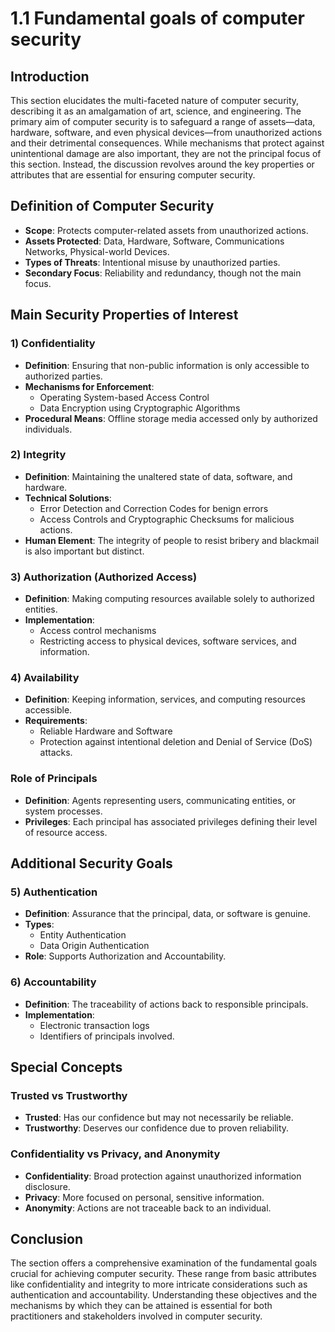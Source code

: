 # 1.1 Fundamental goals of computer security

## Introduction

This section elucidates the multi-faceted nature of computer security, describing it as an amalgamation of art, science, and engineering. The primary aim of computer security is to safeguard a range of assets—data, hardware, software, and even physical devices—from unauthorized actions and their detrimental consequences. While mechanisms that protect against unintentional damage are also important, they are not the principal focus of this section. Instead, the discussion revolves around the key properties or attributes that are essential for ensuring computer security.

## Definition of Computer Security

- **Scope**: Protects computer-related assets from unauthorized actions.
- **Assets Protected**: Data, Hardware, Software, Communications Networks, Physical-world Devices.
- **Types of Threats**: Intentional misuse by unauthorized parties.
- **Secondary Focus**: Reliability and redundancy, though not the main focus.

## Main Security Properties of Interest

### 1) Confidentiality

- **Definition**: Ensuring that non-public information is only accessible to authorized parties.
- **Mechanisms for Enforcement**:
  - Operating System-based Access Control
  - Data Encryption using Cryptographic Algorithms
- **Procedural Means**: Offline storage media accessed only by authorized individuals.

### 2) Integrity

- **Definition**: Maintaining the unaltered state of data, software, and hardware.
- **Technical Solutions**:
  - Error Detection and Correction Codes for benign errors
  - Access Controls and Cryptographic Checksums for malicious actions.
- **Human Element**: The integrity of people to resist bribery and blackmail is also important but distinct.

### 3) Authorization (Authorized Access)

- **Definition**: Making computing resources available solely to authorized entities.
- **Implementation**:
  - Access control mechanisms
  - Restricting access to physical devices, software services, and information.

### 4) Availability

- **Definition**: Keeping information, services, and computing resources accessible.
- **Requirements**:
  - Reliable Hardware and Software
  - Protection against intentional deletion and Denial of Service (DoS) attacks.

### Role of Principals

- **Definition**: Agents representing users, communicating entities, or system processes.
- **Privileges**: Each principal has associated privileges defining their level of resource access.

## Additional Security Goals

### 5) Authentication

- **Definition**: Assurance that the principal, data, or software is genuine.
- **Types**:
  - Entity Authentication
  - Data Origin Authentication
- **Role**: Supports Authorization and Accountability.

### 6) Accountability

- **Definition**: The traceability of actions back to responsible principals.
- **Implementation**:
  - Electronic transaction logs
  - Identifiers of principals involved.

## Special Concepts

### Trusted vs Trustworthy

- **Trusted**: Has our confidence but may not necessarily be reliable.
- **Trustworthy**: Deserves our confidence due to proven reliability.

### Confidentiality vs Privacy, and Anonymity

- **Confidentiality**: Broad protection against unauthorized information disclosure.
- **Privacy**: More focused on personal, sensitive information.
- **Anonymity**: Actions are not traceable back to an individual.

## Conclusion

The section offers a comprehensive examination of the fundamental goals crucial for achieving computer security. These range from basic attributes like confidentiality and integrity to more intricate considerations such as authentication and accountability. Understanding these objectives and the mechanisms by which they can be attained is essential for both practitioners and stakeholders involved in computer security.

